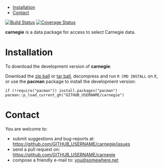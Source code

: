 -   [Installation](#installation)
-   [Contact](#contact)

[![Build
Status](https://travis-ci.org/GITHUB_USERNAME/carnegie.svg?branch=master)](https://travis-ci.org/GITHUB_USERNAME/carnegie)
[![Coverage
Status](https://coveralls.io/repos/GITHUB_USERNAME/carnegie/badge.svg?branch=master)](https://coveralls.io/r/GITHUB_USERNAME/carnegie?branch=master)

**carnegie** is a data package for access to select Carnegie data.

Installation
============

To download the development version of **carnegie**:

Download the [zip
ball](https://github.com/GITHUB_USERNAME/carnegie/zipball/master) or
[tar ball](https://github.com/GITHUB_USERNAME/carnegie/tarball/master),
decompress and run `R CMD INSTALL` on it, or use the **pacman** package
to install the development version:

    if (!require("pacman")) install.packages("pacman")
    pacman::p_load_current_gh("GITHUB_USERNAME/carnegie")

Contact
=======

You are welcome to:  
- submit suggestions and bug-reports at:
<https://github.com/GITHUB_USERNAME/carnegie/issues>  
- send a pull request on:
<https://github.com/GITHUB_USERNAME/carnegie>  
- compose a friendly e-mail to: <you@somewhere.net>
